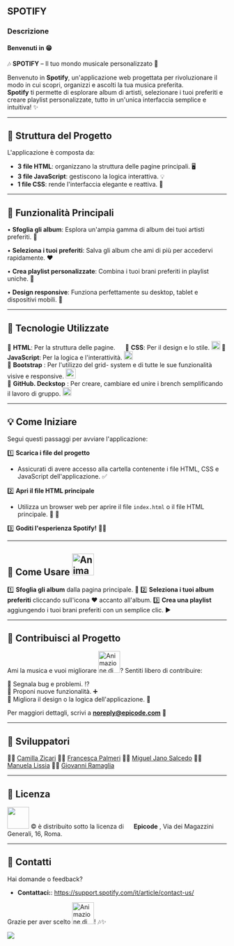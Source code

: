 ## SPOTIFY
### Descrizione
#### Benvenuti in :grin:
🎶 **SPOTIFY** – Il tuo mondo musicale personalizzato 🎵

Benvenuto in **Spotify**, un'applicazione web progettata per rivoluzionare il modo in cui scopri, organizzi e ascolti la tua musica preferita.<br> 
**Spotify** ti permette di esplorare album di artisti, selezionare i tuoi preferiti e creare playlist personalizzate, tutto in un'unica interfaccia semplice e intuitiva! ✨

---

## 🔧 Struttura del Progetto

L'applicazione è composta da:

- **3 file HTML**: organizzano la struttura delle pagine principali. :desktop_computer:	
- **3 file JavaScript**: gestiscono la logica interattiva. :bulb:	
- **1 file CSS**: rende l'interfaccia elegante e reattiva. :nail_care:	

---

## 🔎 Funzionalità Principali

• **Sfoglia gli album**: Esplora un'ampia gamma di album dei tuoi artisti preferiti. 🎵

• **Seleziona i tuoi preferiti**: Salva gli album che ami di più per accedervi rapidamente. ❤️

• **Crea playlist personalizzate**: Combina i tuoi brani preferiti in playlist uniche. 🔗

• **Design responsive**: Funziona perfettamente su desktop, tablet e dispositivi mobili. 📱

---

## 🔬 Tecnologie Utilizzate

 :small_blue_diamond:  **HTML**: Per la struttura delle pagine. <img src="https://cdn.worldvectorlogo.com/logos/html-1.svg" width= "15" />
 :small_blue_diamond:  **CSS**: Per il design e lo stile. <img src="https://www.vectorlogo.zone/logos/w3_css/w3_css-icon.svg" width= "20" />
 :small_blue_diamond:  **JavaScript**: Per la logica e l'interattività.  <img src="https://www.vectorlogo.zone/logos/javascript/javascript-icon.svg" width= "20" /> <br>
 :small_blue_diamond: **Bootstrap** : Per l'utilizzo del grid- system e di tutte le sue funzionalità visive e responsive. <img src="https://upload.vectorlogo.zone/logos/getbootstrap/images/987f8f6c-263a-47b1-a85d-853cfca215d9.svg" width= "23" /> <br>
 :small_blue_diamond: **GitHub. Deckstop** : Per creare, cambiare ed unire i brench semplificando il lavoro di gruppo. <img src ="https://upload.wikimedia.org/wikipedia/commons/a/ae/Github-desktop-logo-symbol.svg" width = "20" />

---

## 💡 Come Iniziare

Segui questi passaggi per avviare l'applicazione:

 :one: **Scarica i file del progetto**
   - Assicurati di avere accesso alla cartella contenente i file HTML, CSS e JavaScript dell'applicazione. :white_check_mark:

 :two: **Apri il file HTML principale**
   - Utilizza un browser web per aprire il file `index.html` o il file HTML principale.  :memo:
:pencil:

 :three: **Goditi l'esperienza **Spotify**!**  	:dancing_men:

---

## 🚀 Come Usare <img src="https://cdn.worldvectorlogo.com/logos/spotify-logo.svg" alt="Animazione di esempio" width="50" />

 :one: **Sfoglia gli album** dalla pagina principale.  :open_file_folder:
 :two: **Seleziona i tuoi album preferiti** cliccando sull'icona ❤️ accanto all'album.
 :three: **Crea una playlist** aggiungendo i tuoi brani preferiti con un semplice clic.  :arrow_forward:

---

## 🎉 Contribuisci al Progetto

Ami la musica e vuoi migliorare <img src="https://cdn.worldvectorlogo.com/logos/spotify-logo.svg" alt="Animazione di esempio" width="50" />? Sentiti libero di contribuire:

 :small_blue_diamond: Segnala bug e problemi.  :interrobang: <br>
 :small_blue_diamond: Proponi nuove funzionalità.  :heavy_plus_sign: <br>
 :small_blue_diamond: Migliora il design o la logica dell'applicazione. :game_die: <br>

Per maggiori dettagli, scrivi a **noreply@epicode.com** :email:

---

## :floppy_disk: Sviluppatori

 :woman_technologist:  [Camilla Zicari](https://github.com/camillazicari)
 :woman_office_worker: [Francesca Palmeri](https://github.com/Francesca-palmeri)
 :man_office_worker:   [Miguel Jano Salcedo](https://github.com/migueljano)
 :woman_technologist: [Manuela Lissia](https://github.com/M4nu3l4)
 :man_technologist: [Giovanni Ramaglia](https://github.com/cybergam3r)

 <hr>


## 📜 Licenza

 <img src="https://cdn.worldvectorlogo.com/logos/spotify-logo.svg" width="50" /> &copy; è distribuito sotto la licenza di <img src ="https://github.com/user-attachments/assets/5e0ad6af-90f2-4f6f-83c0-7a2a5fd4af6c" width="15"> **Epicode** , Via dei Magazzini Generali, 16, Roma.
 

---

## 📢 Contatti

Hai domande o feedback? 

- **Contattaci:**: https://support.spotify.com/it/article/contact-us/


Grazie per aver scelto <img src="https://cdn.worldvectorlogo.com/logos/spotify-logo.svg" alt="Animazione di esempio" width="50" />! 🎶✨

<img src="https://cdn.worldvectorlogo.com/logos/spotify-logo.svg" />




 
 
 
 
